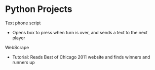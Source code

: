 Python Projects
======

Text phone script
 - Opens box to press when turn is over, and sends a text to the next player
 
WebScrape
 - Tutorial: Reads Best of Chicago 2011 website and finds winners and runners up
 
 